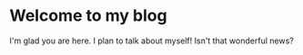 # Welcome to my blog

I'm glad you are here. I plan to talk about myself! Isn't that wonderful news?
